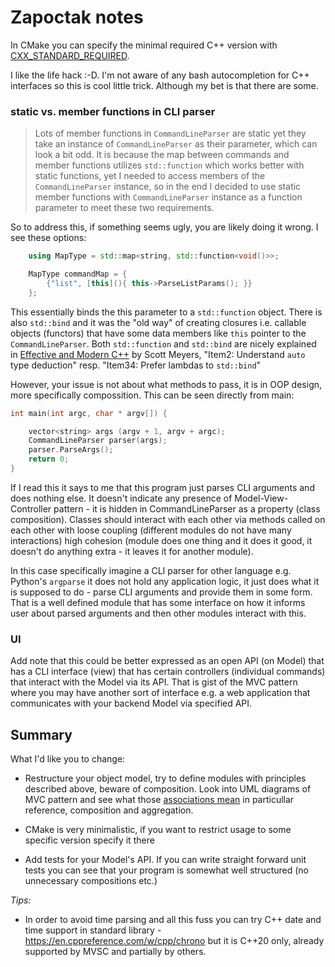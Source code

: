 # Zapoctak notes

In CMake you can specify the minimal required C++ version with [CXX_STANDARD_REQUIRED](https://cmake.org/cmake/help/v3.10/prop_tgt/CXX_STANDARD_REQUIRED.html#prop_tgt:CXX_STANDARD_REQUIRED).

I like the life hack :-D. I'm not aware of any bash autocompletion for C++ interfaces so this is cool little trick. Although my bet is that there are some.

### static vs. member functions in CLI parser

>Lots of member functions in `CommandLineParser` are static yet they take an instance of `CommandLineParser` as their parameter, which can look a bit odd. It is because the map between commands and member functions utilizes `std::function` which works better with static functions, yet I needed to access members of the `CommandLineParser` instance, so in the end I decided to use static member functions with `CommandLineParser` instance as a function parameter to meet these two requirements. 

So to address this, if something seems ugly, you are likely doing it wrong.
I see these options:

```c++
    using MapType = std::map<string, std::function<void()>>;

    MapType commandMap = {
        {"list", [this](){ this->ParseListParams(); }}
    };
```

This essentially binds the this parameter to a `std::function` object.
There is also `std::bind` and it was the "old way" of creating closures i.e. callable objects (functors) that have some data members like `this` pointer to the `CommandLineParser`.
Both `std::function` and `std::bind` are nicely explained in [Effective and Modern C++](https://www.oreilly.com/library/view/effective-modern-c/9781491908419/) by Scott Meyers, "Item2: Understand `auto` type deduction" resp. "Item34: Prefer lambdas to `std::bind`"

However, your issue is not about what methods to pass, it is in OOP design, more specifically compossition.
This can be seen directly from main:
```c++
int main(int argc, char * argv[]) {

    vector<string> args (argv + 1, argv + argc);
    CommandLineParser parser(args);
    parser.ParseArgs();
    return 0;
}
```

If I read this it says to me that this program just parses CLI arguments and does nothing else.
It doesn't indicate any presence of Model-View-Controller pattern - it is hidden in CommandLineParser as a property (class composition).
Classes should interact with each other via methods called on each other with loose coupling (different modules do not have many interactions) high cohesion (module does one thing and it does it good, it doesn't do anything extra - it leaves it for another module).

In this case specifically imagine a CLI parser for other language e.g. Python's `argparse` it does not hold any application logic, it just does what it is supposed to do - parse CLI arguments and provide them in some form.
That is a well defined module that has some interface on how it informs user about parsed arguments and then other modules interact with this.

### UI

Add note that this could be better expressed as an open API (on Model) that has a CLI interface (view) that has certain controllers (individual commands) that interact with the Model via its API.
That is gist of the MVC pattern where you may have another sort of interface e.g. a web application that communicates with your backend Model via specified API.


## Summary

What I'd like you to change:

* Restructure your object model, try to define modules with principles described above, beware of composition. Look into UML diagrams of MVC pattern and see what those [associations mean](https://www.visual-paradigm.com/guide/uml-unified-modeling-language/uml-aggregation-vs-composition/) in particullar reference, composition and aggregation.

* CMake is very minimalistic, if you want to restrict usage to some specific version specify it there

* Add tests for your Model's API. If you can write straight forward unit tests you can see that your program is somewhat well structured (no unnecessary compositions etc.)


*Tips:*

* In order to avoid time parsing and all this fuss you can try C++ date and time support in standard library - https://en.cppreference.com/w/cpp/chrono but it is C++20 only, already supported by MVSC and partially by others.
